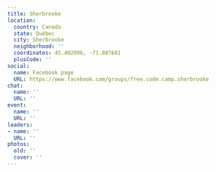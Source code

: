 ```yaml
---
title: Sherbrooke
location:
  country: Canada
  state: Québec
  city: Sherbrooke
  neighborhood: ''
  coordinates: 45.402996, -71.887681
  plusCode: ''
social:
  name: Facebook page
  URL: https://www.facebook.com/groups/free.code.camp.sherbrooke
chat:
  name: ''
  URL: ''
event:
  name: ''
  URL: ''
leaders:
- name: ''
  URL: ''
photos:
  old: ''
  cover: ''
---
```

